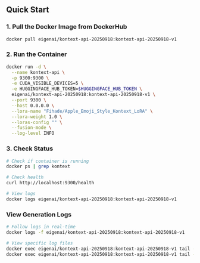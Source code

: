 ## Quick Start

### 1. Pull the Docker Image from DockerHub
```bash
docker pull eigenai/kontext-api-20250918:kontext-api-20250918-v1
```

### 2. Run the Container
```bash
docker run -d \
  --name kontext-api \
  -p 9300:9300 \
  -e CUDA_VISIBLE_DEVICES=5 \
  -e HUGGINGFACE_HUB_TOKEN=$HUGGINGFACE_HUB_TOKEN \
  eigenai/kontext-api-20250918:kontext-api-20250918-v1 \
  --port 9300 \
  --host 0.0.0.0 \
  --lora-name "Fihade/Apple_Emoji_Style_Kontext_LoRA" \
  --lora-weight 1.0 \
  --loras-config "" \
  --fusion-mode \
  --log-level INFO
```

### 3. Check Status
```bash
# Check if container is running
docker ps | grep kontext

# Check health
curl http://localhost:9300/health

# View logs
docker logs eigenai/kontext-api-20250918:kontext-api-20250918-v1
```

### View Generation Logs
```bash
# Follow logs in real-time
docker logs -f eigenai/kontext-api-20250918:kontext-api-20250918-v1

# View specific log files
docker exec eigenai/kontext-api-20250918:kontext-api-20250918-v1 tail -f logs/api_routes.log
docker exec eigenai/kontext-api-20250918:kontext-api-20250918-v1 tail -f logs/models_flux_model.log
```
